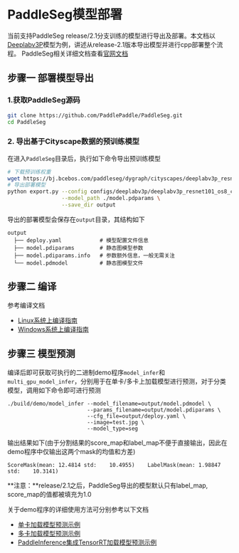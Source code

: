 # PaddleSeg模型部署

当前支持PaddleSeg release/2.1分支训练的模型进行导出及部署。本文档以[Deeplabv3P](https://github.com/PaddlePaddle/PaddleSeg/blob/release/v2.0/configs/deeplabv3p)模型为例，讲述从release-2.1版本导出模型并进行cpp部署整个流程。 PaddleSeg相关详细文档查看[官网文档](https://github.com/PaddlePaddle/PaddleSeg/blob/release/2.1/README_CN.md)

## 步骤一 部署模型导出

### 1.获取PaddleSeg源码

```sh
git clone https://github.com/PaddlePaddle/PaddleSeg.git
cd PaddleSeg
```

### 2. 导出基于Cityscape数据的预训练模型

在进入`PaddleSeg`目录后，执行如下命令导出预训练模型

```sh
# 下载预训练权重
wget https://bj.bcebos.com/paddleseg/dygraph/cityscapes/deeplabv3p_resnet101_os8_cityscapes_769x769_80k/model.pdparams
# 导出部署模型
python export.py --config configs/deeplabv3p/deeplabv3p_resnet101_os8_cityscapes_769x769_80k.yml \
                 --model_path ./model.pdparams \
                 --save_dir output
```

导出的部署模型会保存在`output`目录，其结构如下

```
output
  ├── deploy.yaml            # 模型配置文件信息
  ├── model.pdiparams        # 静态图模型参数
  ├── model.pdiparams.info   # 参数额外信息，一般无需关注
  └── model.pdmodel          # 静态图模型文件
```

## 步骤二 编译

参考编译文档

- [Linux系统上编译指南](../compile/paddle/linux.md)
- [Windows系统上编译指南](../compile/paddle/windows.md)

## 步骤三 模型预测

编译后即可获取可执行的二进制demo程序`model_infer`和`multi_gpu_model_infer`，分别用于在单卡/多卡上加载模型进行预测，对于分类模型，调用如下命令即可进行预测

```
./build/demo/model_infer --model_filename=output/model.pdmodel \
                         --params_filename=output/model.pdiparams \
                         --cfg_file=output/deploy.yaml \
                         --image=test.jpg \
                         --model_type=seg
```

输出结果如下(由于分割结果的score_map和label_map不便于直接输出，因此在demo程序中仅输出这两个mask的均值和方差)

```
ScoreMask(mean: 12.4814 std:    10.4955)    LabelMask(mean: 1.98847 std:    10.3141)
```

**注意：**release/2.1之后，PaddleSeg导出的模型默认只有label_map, score_map的值都被填充为1.0

关于demo程序的详细使用方法可分别参考以下文档

- [单卡加载模型预测示例](../demo/model_infer.md)
- [多卡加载模型预测示例](../demo/multi_gpu_model_infer.md)
- [PaddleInference集成TensorRT加载模型预测示例](../../demo/tensorrt_infer.md)
